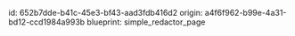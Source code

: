 id: 652b7dde-b41c-45e3-bf43-aad3fdb416d2
origin: a4f6f962-b99e-4a31-bd12-ccd1984a993b
blueprint: simple_redactor_page
